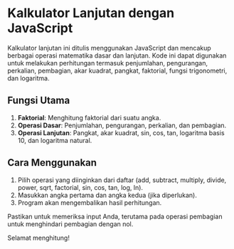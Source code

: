 # Kalkulator Lanjutan dengan JavaScript

Kalkulator lanjutan ini ditulis menggunakan JavaScript dan mencakup berbagai operasi matematika dasar dan lanjutan. Kode ini dapat digunakan untuk melakukan perhitungan termasuk penjumlahan, pengurangan, perkalian, pembagian, akar kuadrat, pangkat, faktorial, fungsi trigonometri, dan logaritma.

## Fungsi Utama

1. **Faktorial**: Menghitung faktorial dari suatu angka.
2. **Operasi Dasar**: Penjumlahan, pengurangan, perkalian, dan pembagian.
3. **Operasi Lanjutan**: Pangkat, akar kuadrat, sin, cos, tan, logaritma basis 10, dan logaritma natural.

## Cara Menggunakan

1. Pilih operasi yang diinginkan dari daftar (add, subtract, multiply, divide, power, sqrt, factorial, sin, cos, tan, log, ln).
2. Masukkan angka pertama dan angka kedua (jika diperlukan).
3. Program akan mengembalikan hasil perhitungan.

Pastikan untuk memeriksa input Anda, terutama pada operasi pembagian untuk menghindari pembagian dengan nol.

Selamat menghitung!
